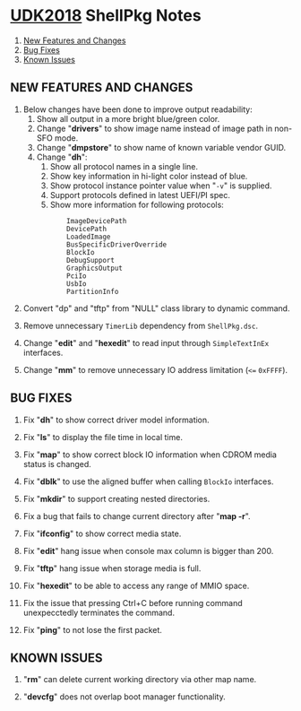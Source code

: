 # [UDK2018]( https://github.com/tianocore/tianocore.github.io/wiki/UDK2018) ShellPkg  Notes

1. [New Features and Changes](#new-features-and-changes)
2. [Bug Fixes](#bug-fixes)
3. [Known Issues](#known-issues)




##                                               NEW FEATURES AND CHANGES

1.  Below changes have been done to improve output readability:
      1) Show all output in a more bright blue/green color.
      2) Change "**drivers**" to show image name instead of image path in non-SFO mode.
      3) Change "**dmpstore**" to show name of known variable vendor GUID.
      4) Change "**dh**":<br>
           1) Show all protocol names in a single line.
           2) Show key information in hi-light color instead of blue.
           3) Show protocol instance pointer value when "`-v`" is supplied.
           4) Support protocols defined in latest UEFI/PI spec.
           5) Show more information for following protocols:
```
              ImageDevicePath
              DevicePath
              LoadedImage
              BusSpecificDriverOverride
              BlockIo
              DebugSupport
              GraphicsOutput
              PciIo
              UsbIo
              PartitionInfo
```

2.  Convert "dp" and "tftp" from "NULL" class library to dynamic command.

3.  Remove unnecessary `TimerLib` dependency from `ShellPkg.dsc`.

4.  Change "**edit**" and "**hexedit**" to read input through `SimpleTextInEx` interfaces.

5.  Change "**mm**" to remove unnecessary IO address limitation (`<=` `0xFFFF`).


##                                                       BUG FIXES

1.  Fix "**dh**" to show correct driver model information.

2.  Fix "**ls**" to display the file time in local time.

3.  Fix "**map**" to show correct block IO information when CDROM media status is changed.

5.  Fix "**dblk**" to use the aligned buffer when calling `BlockIo` interfaces.

6.  Fix "**mkdir**" to support creating nested directories.

7.  Fix a bug that fails to change current directory after "**map -r**".

8.  Fix "**ifconfig**" to show correct media state.

9.  Fix "**edit**" hang issue when console max column is bigger than 200.

10. Fix "**tftp**" hang issue when storage media is full.

11. Fix "**hexedit**" to be able to access any range of MMIO space.

12. Fix the issue that pressing Ctrl+C before running command unexpecctedly terminates the command.

13. Fix "**ping**" to not lose the first packet.

##                                                    KNOWN ISSUES

1.  "**rm**" can delete current working directory via other map name.

2.  "**devcfg**" does not overlap boot manager functionality.


